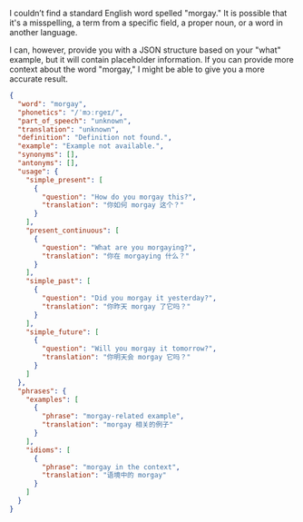 I couldn’t find a standard English word spelled "morgay." It is possible that it's a misspelling, a term from a specific field, a proper noun, or a word in another language.

I can, however, provide you with a JSON structure based on your "what" example, but it will contain placeholder information. If you can provide more context about the word "morgay," I might be able to give you a more accurate result.

```json
{
  "word": "morgay",
  "phonetics": "/ˈmɔːrɡeɪ/",
  "part_of_speech": "unknown",
  "translation": "unknown",
  "definition": "Definition not found.",
  "example": "Example not available.",
  "synonyms": [],
  "antonyms": [],
  "usage": {
    "simple_present": [
      {
        "question": "How do you morgay this?",
        "translation": "你如何 morgay 这个？"
      }
    ],
    "present_continuous": [
      {
        "question": "What are you morgaying?",
        "translation": "你在 morgaying 什么？"
      }
    ],
    "simple_past": [
      {
        "question": "Did you morgay it yesterday?",
        "translation": "你昨天 morgay 了它吗？"
      }
    ],
    "simple_future": [
      {
        "question": "Will you morgay it tomorrow?",
        "translation": "你明天会 morgay 它吗？"
      }
    ]
  },
  "phrases": {
    "examples": [
      {
        "phrase": "morgay-related example",
        "translation": "morgay 相关的例子"
      }
    ],
    "idioms": [
      {
        "phrase": "morgay in the context",
        "translation": "语境中的 morgay"
      }
    ]
  }
}
```
 